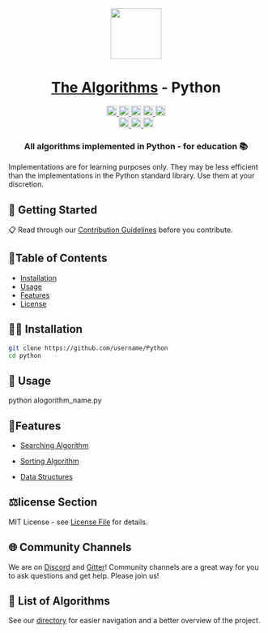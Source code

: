 <div align="center">
<!-- Title: -->
  <a href="https://github.com/TheAlgorithms/">
    <img src="https://raw.githubusercontent.com/TheAlgorithms/website/1cd824df116b27029f17c2d1b42d81731f28a920/public/logo.svg" height="100">
  </a>
  <h1><a href="https://github.com/TheAlgorithms/">The Algorithms</a> - Python</h1>

<!-- Labels: -->
  <!-- First row: -->
  <a href="https://gitpod.io/#https://github.com/TheAlgorithms/Python">
    <img src="https://img.shields.io/badge/Gitpod-Ready--to--Code-blue?logo=gitpod&style=flat-square" height="20" alt="Gitpod Ready-to-Code">
  </a>
  <a href="https://github.com/TheAlgorithms/Python/blob/master/CONTRIBUTING.md">
    <img src="https://img.shields.io/static/v1.svg?label=Contributions&message=Welcome&color=0059b3&style=flat-square" height="20" alt="Contributions Welcome">
  </a>
  <img src="https://img.shields.io/github/repo-size/TheAlgorithms/Python.svg?label=Repo%20size&style=flat-square" height="20">
  <a href="https://the-algorithms.com/discord">
    <img src="https://img.shields.io/discord/808045925556682782.svg?logo=discord&colorB=7289DA&style=flat-square" height="20" alt="Discord chat">
  </a>
  <a href="https://gitter.im/TheAlgorithms/community">
    <img src="https://img.shields.io/badge/Chat-Gitter-ff69b4.svg?label=Chat&logo=gitter&style=flat-square" height="20" alt="Gitter chat">
  </a>

  <!-- Second row: -->
  <br>
  <a href="https://github.com/TheAlgorithms/Python/actions">
    <img src="https://img.shields.io/github/actions/workflow/status/TheAlgorithms/Python/build.yml?branch=master&label=CI&logo=github&style=flat-square" height="20" alt="GitHub Workflow Status">
  </a>
  <a href="https://github.com/pre-commit/pre-commit">
    <img src="https://img.shields.io/badge/pre--commit-enabled-brightgreen?logo=pre-commit&logoColor=white&style=flat-square" height="20" alt="pre-commit">
  </a>
  <a href="https://docs.astral.sh/ruff/formatter/">
    <img src="https://img.shields.io/static/v1?label=code%20style&message=ruff&color=black&style=flat-square" height="20" alt="code style: black">
  </a>

<!-- Short description: -->
  <h3>All algorithms implemented in Python - for education 📚</h3>
</div>

Implementations are for learning purposes only. They may be less efficient than the implementations in the Python standard library. Use them at your discretion.

## 🚀 Getting Started

📋 Read through our [Contribution Guidelines](CONTRIBUTING.md) before you contribute.

## 📃Table of Contents
- [Installation](#installation)
- [Usage](#usage)
- [Features](#features)
- [License](#license)

## 🧑‍💻 Installation
```bash
git clone https://github.com/username/Python
cd python
```
## 📖 Usage
python alogorithm_name.py

## 🌟Features
- <a href="https://github.com/TheAlgorithms/Algorithms-Explanation/tree/master/en/Searching">Searching Algorithm</a>

- <a href="https://github.com/TheAlgorithms/Algorithms-Explanation/tree/master/en/Sorting">Sorting Algorithm</a>

- <a href="https://github.com/TheAlgorithms/Algorithms-Explanation/tree/master/en/Data%20Structures">Data Structures</a>

## ⚖️license Section
MIT License - see [License File](LICENSE.md) for details.

## 🌐 Community Channels

We are on [Discord](https://the-algorithms.com/discord) and [Gitter](https://gitter.im/TheAlgorithms/community)! Community channels are a great way for you to ask questions and get help. Please join us!

## 📜 List of Algorithms

See our [directory](DIRECTORY.md) for easier navigation and a better overview of the project.
